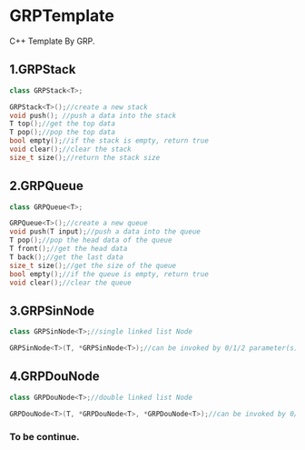 # GRPTemplate

C++ Template By GRP.<br>

## 1.GRPStack<br>
```cpp
class GRPStack<T>;
```
```cpp
GRPStack<T>();//create a new stack
void push(); //push a data into the stack
T top();//get the top data
T pop();//pop the top data
bool empty();//if the stack is empty, return true
void clear();//clear the stack
size_t size();//return the stack size
```

## 2.GRPQueue<br>
```cpp
class GRPQueue<T>;
```
```cpp
GRPQueue<T>();//create a new queue
void push(T input);//push a data into the queue
T pop();//pop the head data of the queue
T front();//get the head data
T back();//get the last data
size_t size();//get the size of the queue
bool empty();//if the queue is empty, return true
void clear();//clear the queue
```

## 3.GRPSinNode<br>
```cpp
class GRPSinNode<T>;//single linked list Node
```
```cpp
GRPSinNode<T>(T, *GRPSinNode<T>);//can be invoked by 0/1/2 parameter(s)
```

## 4.GRPDouNode<br>
```cpp
class GRPDouNode<T>;//double linked list Node
```
```cpp
GRPDouNode<T>(T, *GRPDouNode<T>, *GRPDouNode<T>);//can be invoked by 0/1/2/3 parameter(s)
```

### To be continue.
